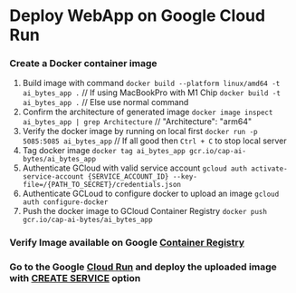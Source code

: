 # Deploy WebApp on Google Cloud Run

### Create a Docker container image
1. Build image with command
`docker build --platform linux/amd64 -t ai_bytes_app .` // If using MacBookPro with M1 Chip
`docker build -t ai_bytes_app .`                        // Else use normal command
2. Confirm the architecture of generated image
`docker image inspect ai_bytes_app | grep Architecture` // "Architecture": "arm64"
3. Verify the docker image by running on local first
`docker run -p 5085:5085 ai_bytes_app`                  // If all good then `Ctrl + C` to stop local server
4. Tag docker image
`docker tag ai_bytes_app gcr.io/cap-ai-bytes/ai_bytes_app`
5. Authenticate GCloud with valid service account
`gcloud auth activate-service-account {SERVICE_ACCOUNT_ID} --key-file=/{PATH_TO_SECRET}/credentials.json`
6. Authenticate GCLoud to configure docker to upload an image
`gcloud auth configure-docker`
7. Push the docker image to GCloud Container Registry
`docker push gcr.io/cap-ai-bytes/ai_bytes_app`

### Verify Image available on Google [Container Registry](https://console.cloud.google.com/gcr/images)

### Go to the Google [Cloud Run](https://console.cloud.google.com/run) and deploy the uploaded image with [CREATE SERVICE](https://console.cloud.google.com/run/create) option